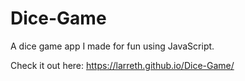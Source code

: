 # Dice-Game
A dice game app I made for fun using JavaScript.

Check it out here: https://larreth.github.io/Dice-Game/
